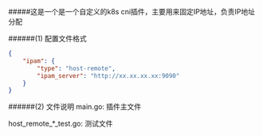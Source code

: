 #####这是一个是一个自定义的k8s cni插件，主要用来固定IP地址，负责IP地址分配

######(1) 配置文件格式
```json
{
	"ipam": {
		"type": "host-remote",
		"ipam_server": "http://xx.xx.xx.xx:9090"
	}
}
```

######(2) 文件说明
main.go: 插件主文件

host_remote_*_test.go: 测试文件

